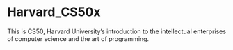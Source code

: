 # Harvard_CS50x
This is CS50, Harvard University’s introduction to the intellectual enterprises of computer science and the art of programming.

